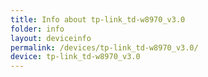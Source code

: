 ```yaml
---
title: Info about tp-link_td-w8970_v3.0
folder: info
layout: deviceinfo
permalink: /devices/tp-link_td-w8970_v3.0/
device: tp-link_td-w8970_v3.0
---
```

